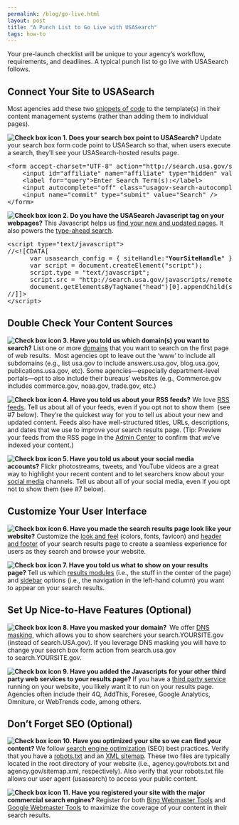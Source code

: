 ```yaml
---
permalink: /blog/go-live.html
layout: post
title: "A Punch List to Go Live with USASearch"
tags: how-to
---
```

<p>Your pre-launch checklist will be unique to your agency&#8217;s workflow, requirements, and deadlines. A typical punch list to go live with USASearch follows.</p>
<h2>Connect Your Site to USASearch</h2>
<p>Most agencies add these two <a href="/manual/get-code.html">snippets of code</a> to the template(s) in their content management systems (rather than adding them to individual pages).</p>
<p><strong><img alt="Check box icon" src="http://f22818b4dfc10241d8a3-f1564c64756a8cfee25b6b19953b1d23.r31.cf2.rackcdn.com/tumblr_mdskweoqc81qid15q.png"/> </strong><strong>1. Does your search box point to USASearch? </strong>Update your search box form code point to USASearch so that, when users execute a search, they&#8217;ll see your USASearch-hosted results page.</p>
<pre>&lt;form accept-charset="UTF-8" action="http://search.usa.gov/search" id="search_form" method="get"&gt;&lt;div style="margin:0;padding:0;display:inline"&gt;&lt;input name="utf8" type="hidden" value="&amp;#x2713;" /&gt;&lt;/div&gt;<br/>    &lt;input id="affiliate" name="affiliate" type="hidden" value="<strong>YourSiteHandle</strong>" /&gt;<br/>    &lt;label for="query"&gt;Enter Search Term(s):&lt;/label&gt;<br/>    &lt;input autocomplete="off" class="usagov-search-autocomplete" id="query" name="query" type="text" /&gt;<br/>    &lt;input name="commit" type="submit" value="Search" /&gt;<br/>&lt;/form&gt;</pre>
<p><strong><img alt="Check box icon" src="http://f22818b4dfc10241d8a3-f1564c64756a8cfee25b6b19953b1d23.r31.cf2.rackcdn.com/tumblr_mdskweoqc81qid15q.png"/> </strong><strong>2. Do you have the USASearch Javascript tag on your webpages?</strong> This Javascript helps us <a href="/manual/urls.html">find your new and updated pages</a>. It also powers the <a href="/manual/type-ahead.html">type-ahead search</a>.</p>
<pre>&lt;script type="text/javascript"&gt;
//&lt;![CDATA[
      var usasearch_config = { siteHandle:"<strong>YourSiteHandle</strong>" };
      var script = document.createElement("script");
      script.type = "text/javascript";
      script.src = "http://search.usa.gov/javascripts/remote.loader.js";
      document.getElementsByTagName("head")[0].appendChild(script);
//]]&gt;<br/>&lt;/script&gt;</pre>
<h2>Double Check Your Content Sources</h2>
<p><strong><img alt="Check box icon" src="http://f22818b4dfc10241d8a3-f1564c64756a8cfee25b6b19953b1d23.r31.cf2.rackcdn.com/tumblr_mdskweoqc81qid15q.png"/> </strong><strong>3. Have you told us which domain(s) you want to search?</strong> List one or more <a href="/manual/domains.html">domains</a> that you want to search on the first page of web results.  Most agencies opt to leave out the &#8216;www&#8217; to include all subdomains (e.g., list usa.gov to include answers.usa.gov, blog.usa.gov, publications.usa.gov, etc). Some agencies—especially department-level portals—opt to also include their bureaus&#8217; websites (e.g., Commerce.gov includes commerce.gov, noaa.gov, trade.gov, etc.)</p>
<p><strong><img alt="Check box icon" src="http://f22818b4dfc10241d8a3-f1564c64756a8cfee25b6b19953b1d23.r31.cf2.rackcdn.com/tumblr_mdskweoqc81qid15q.png"/> </strong><strong>4. Have you told us about your RSS feeds?</strong> We love <a href="/manual/rss.html">RSS feeds</a>. Tell us about all of your feeds, even if you opt not to show them  (see #7 below). They&#8217;re the quickest way for you to tell us about your new and updated content. Feeds also have well-structured titles, URLs, descriptions, and dates that we use to improve your search results page. (Tip: Preview your feeds from the RSS page in the <a href="http://search.usa.gov/affiliates/home">Admin Center</a> to confirm that we&#8217;ve indexed your content.)</p>
<p><strong><img alt="Check box icon" src="http://f22818b4dfc10241d8a3-f1564c64756a8cfee25b6b19953b1d23.r31.cf2.rackcdn.com/tumblr_mdskweoqc81qid15q.png"/> </strong><strong>5. Have you told us about your social media accounts?</strong> Flickr photostreams, tweets, and YouTube videos are a great way to highlight your recent content and to let searchers know about your <a href="/manual/social-media.html">social media</a> channels. Tell us about all of your social media, even if you opt not to show them (see #7 below). </p>
<h2>Customize Your User Interface</h2>
<p><strong><img alt="Check box icon" src="http://f22818b4dfc10241d8a3-f1564c64756a8cfee25b6b19953b1d23.r31.cf2.rackcdn.com/tumblr_mdskweoqc81qid15q.png"/> 6. Have you made the search results page look like your website?</strong> Customize the <a href="/manual/look-feel-page.html">look and feel</a> (colors, fonts, favicon) and <a href="/manual/header-footer.html">header and footer</a> of your search results page to create a seamless experience for users as they search and browse your website.</p>
<p><strong><img alt="Check box icon" src="http://f22818b4dfc10241d8a3-f1564c64756a8cfee25b6b19953b1d23.r31.cf2.rackcdn.com/tumblr_mdskweoqc81qid15q.png"/> 7. Have you told us what to show on your results page? </strong>Tell us which <a href="/manual/results-modules.html">results modules</a> (i.e., the stuff in the center of the page) and <a href="/manual/sidebar.html">sidebar</a> options (i.e., the navigation in the left-hand column) you want to appear on your search results.</p>
<h2>Set Up Nice-to-Have Features (Optional)</h2>
<p><strong><img alt="Check box icon" src="http://f22818b4dfc10241d8a3-f1564c64756a8cfee25b6b19953b1d23.r31.cf2.rackcdn.com/tumblr_mdskweoqc81qid15q.png"/> 8. Have you masked your domain?  </strong>We offer <a href="/manual/get-code.html#cname">DNS masking</a>, which allows you to show searchers your search.YOURSITE.gov (instead of search.USA.gov). If you leverage DNS masking you will have to change your search box form action from search.usa.gov to search.YOURSITE.gov. </p>
<p><strong><img alt="Check box icon" src="http://f22818b4dfc10241d8a3-f1564c64756a8cfee25b6b19953b1d23.r31.cf2.rackcdn.com/tumblr_mdskweoqc81qid15q.png"/> 9. Have you added the Javascripts for your other third party web services to your results page? </strong>If you have a <a href="/manual/third-party.html">third party service</a> running on your website, you likely want it to run on your results page. Agencies often include their 4Q, AddThis, Foresee, Google Analytics, Omniture, or WebTrends code, among others.</p>
<h2>Don&#8217;t Forget SEO (Optional)</h2>
<p><strong><img alt="Check box icon" src="http://f22818b4dfc10241d8a3-f1564c64756a8cfee25b6b19953b1d23.r31.cf2.rackcdn.com/tumblr_mdskweoqc81qid15q.png"/> 10. Have you optimized your site so we can find your content? </strong>We follow <a href="http://www.howto.gov/web-content/search/seo">search engine optimization</a> (SEO) best practices. Verify that you have a <a href="http://www.robotstxt.org">robots.txt</a> and an <a href="http://www.sitemaps.org">XML sitemap</a>. These two files are typically located in the root directory of your website (i.e., agency.gov/robots.txt and agency.gov/sitemap.xml, respectively). Also verify that your robots.txt file allows our user agent (usasearch) to access your public content.</p>
<p><strong><img alt="Check box icon" src="http://f22818b4dfc10241d8a3-f1564c64756a8cfee25b6b19953b1d23.r31.cf2.rackcdn.com/tumblr_mdskweoqc81qid15q.png"/> </strong><strong>11. Have you registered your site with the major commercial search engines? </strong>Register for both <a href="http://www.bing.com/toolbox/webmaster">Bing Webmaster Tools</a> and <a href="https://www.google.com/webmasters/tools/home">Google Webmaster Tools</a> to maximize the coverage of your content in their search results.</p>
